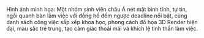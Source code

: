Hình ảnh minh họa: Một nhóm sinh viên châu Á nét mặt bình tĩnh, tự tin, ngồi quanh bàn làm việc với đồng hồ đếm ngược deadline nổi bật, cùng danh sách công việc sắp xếp khoa học, phong cách đồ họa 3D Render hiện đại, màu sắc trẻ trung, tạo cảm giác thoải mái và khích lệ tinh thần làm việc.